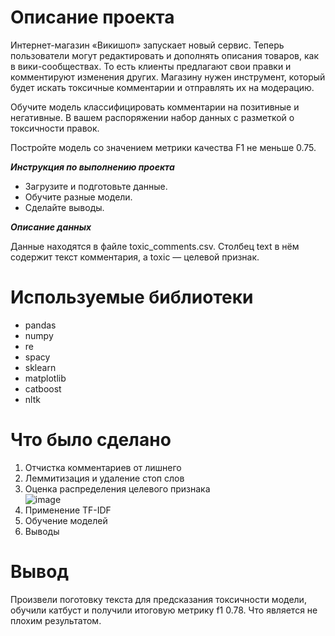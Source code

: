 # Описание проекта

Интернет-магазин «Викишоп» запускает новый сервис. Теперь пользователи могут редактировать и дополнять описания товаров, как в вики-сообществах. То есть клиенты предлагают свои правки и комментируют изменения других. Магазину нужен инструмент, который будет искать токсичные комментарии и отправлять их на модерацию.

Обучите модель классифицировать комментарии на позитивные и негативные. В вашем распоряжении набор данных с разметкой о токсичности правок.

Постройте модель со значением метрики качества F1 не меньше 0.75.

***Инструкция по выполнению проекта***

- Загрузите и подготовьте данные.
- Обучите разные модели.
- Сделайте выводы.

***Описание данных***

Данные находятся в файле toxic_comments.csv. Столбец text в нём содержит текст комментария, а toxic — целевой признак.

# Используемые библиотеки

- pandas
- numpy
- re
- spacy
- sklearn
- matplotlib
- catboost
- nltk

# Что было сделано

1. Отчистка комментариев от лишнего
2. Леммитизация и удаление стоп слов
3. Оценка распределения целевого признака  
![image](https://github.com/Rook-Black/Practicum/assets/108406912/c81f82c1-f86b-4672-9bc2-cf53af4b63e2)  
4. Применение TF-IDF
5. Обучение моделей
6. Выводы

# Вывод

Произвели поготовку текста для предсказания токсичности модели, обучили катбуст и получили итоговую метрику f1 0.78. Что является не плохим результатом.
